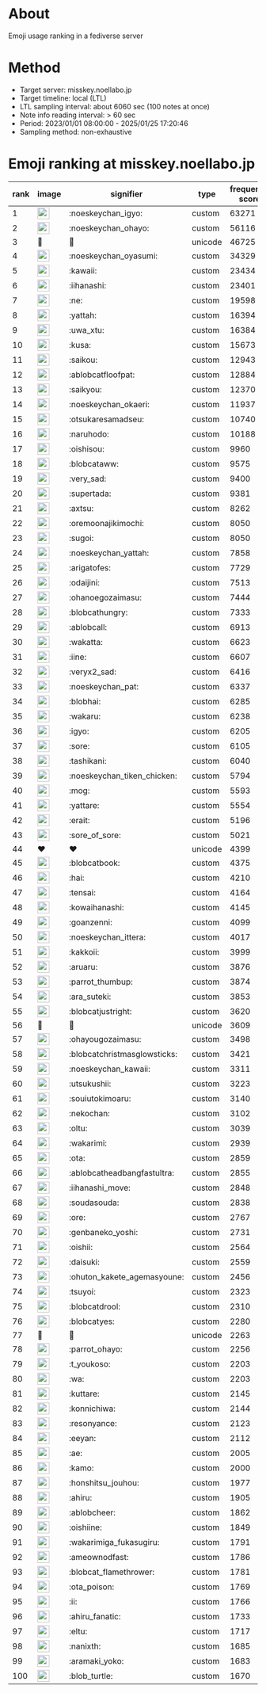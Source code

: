 # About
Emoji usage ranking in a fediverse server

# Method
- Target server: misskey.noellabo.jp
- Target timeline: local (LTL)
- LTL sampling interval: about 6060 sec (100 notes at once)
- Note info reading interval: > 60 sec
- Period: 2023/01/01 08:00:00 - 2025/01/25 17:20:46 
- Sampling method: non-exhaustive

# Emoji ranking at misskey.noellabo.jp

|rank|image|signifier|type|frequency score|
|----|----|----|----|----|
|1|<img height="24" src="https://misskey.noellabo.jp/emoji/noeskeychan_igyo.webp">|:noeskeychan_igyo:|custom|63271|
|2|<img height="24" src="https://misskey.noellabo.jp/emoji/noeskeychan_ohayo.webp">|:noeskeychan_ohayo:|custom|56116|
|3|🎉|🎉|unicode|46725|
|4|<img height="24" src="https://misskey.noellabo.jp/emoji/noeskeychan_oyasumi.webp">|:noeskeychan_oyasumi:|custom|34329|
|5|<img height="24" src="https://misskey.noellabo.jp/emoji/kawaii.webp">|:kawaii:|custom|23434|
|6|<img height="24" src="https://misskey.noellabo.jp/emoji/iihanashi.webp">|:iihanashi:|custom|23401|
|7|<img height="24" src="https://misskey.noellabo.jp/emoji/ne.webp">|:ne:|custom|19598|
|8|<img height="24" src="https://misskey.noellabo.jp/emoji/yattah.webp">|:yattah:|custom|16394|
|9|<img height="24" src="https://misskey.noellabo.jp/emoji/uwa_xtu.webp">|:uwa_xtu:|custom|16384|
|10|<img height="24" src="https://misskey.noellabo.jp/emoji/kusa.webp">|:kusa:|custom|15673|
|11|<img height="24" src="https://misskey.noellabo.jp/emoji/saikou.webp">|:saikou:|custom|12943|
|12|<img height="24" src="https://misskey.noellabo.jp/emoji/ablobcatfloofpat.webp">|:ablobcatfloofpat:|custom|12884|
|13|<img height="24" src="https://misskey.noellabo.jp/emoji/saikyou.webp">|:saikyou:|custom|12370|
|14|<img height="24" src="https://misskey.noellabo.jp/emoji/noeskeychan_okaeri.webp">|:noeskeychan_okaeri:|custom|11937|
|15|<img height="24" src="https://misskey.noellabo.jp/emoji/otsukaresamadseu.webp">|:otsukaresamadseu:|custom|10740|
|16|<img height="24" src="https://misskey.noellabo.jp/emoji/naruhodo.webp">|:naruhodo:|custom|10188|
|17|<img height="24" src="https://misskey.noellabo.jp/emoji/oishisou.webp">|:oishisou:|custom|9960|
|18|<img height="24" src="https://misskey.noellabo.jp/emoji/blobcataww.webp">|:blobcataww:|custom|9575|
|19|<img height="24" src="https://misskey.noellabo.jp/emoji/very_sad.webp">|:very_sad:|custom|9400|
|20|<img height="24" src="https://misskey.noellabo.jp/emoji/supertada.webp">|:supertada:|custom|9381|
|21|<img height="24" src="https://misskey.noellabo.jp/emoji/axtsu.webp">|:axtsu:|custom|8262|
|22|<img height="24" src="https://misskey.noellabo.jp/emoji/oremoonajikimochi.webp">|:oremoonajikimochi:|custom|8050|
|23|<img height="24" src="https://misskey.noellabo.jp/emoji/sugoi.webp">|:sugoi:|custom|8050|
|24|<img height="24" src="https://misskey.noellabo.jp/emoji/noeskeychan_yattah.webp">|:noeskeychan_yattah:|custom|7858|
|25|<img height="24" src="https://misskey.noellabo.jp/emoji/arigatofes.webp">|:arigatofes:|custom|7729|
|26|<img height="24" src="https://misskey.noellabo.jp/emoji/odaijini.webp">|:odaijini:|custom|7513|
|27|<img height="24" src="https://misskey.noellabo.jp/emoji/ohanoegozaimasu.webp">|:ohanoegozaimasu:|custom|7444|
|28|<img height="24" src="https://misskey.noellabo.jp/emoji/blobcathungry.webp">|:blobcathungry:|custom|7333|
|29|<img height="24" src="https://misskey.noellabo.jp/emoji/ablobcall.webp">|:ablobcall:|custom|6913|
|30|<img height="24" src="https://misskey.noellabo.jp/emoji/wakatta.webp">|:wakatta:|custom|6623|
|31|<img height="24" src="https://misskey.noellabo.jp/emoji/iine.webp">|:iine:|custom|6607|
|32|<img height="24" src="https://misskey.noellabo.jp/emoji/veryx2_sad.webp">|:veryx2_sad:|custom|6416|
|33|<img height="24" src="https://misskey.noellabo.jp/emoji/noeskeychan_pat.webp">|:noeskeychan_pat:|custom|6337|
|34|<img height="24" src="https://misskey.noellabo.jp/emoji/blobhai.webp">|:blobhai:|custom|6285|
|35|<img height="24" src="https://misskey.noellabo.jp/emoji/wakaru.webp">|:wakaru:|custom|6238|
|36|<img height="24" src="https://misskey.noellabo.jp/emoji/igyo.webp">|:igyo:|custom|6205|
|37|<img height="24" src="https://misskey.noellabo.jp/emoji/sore.webp">|:sore:|custom|6105|
|38|<img height="24" src="https://misskey.noellabo.jp/emoji/tashikani.webp">|:tashikani:|custom|6040|
|39|<img height="24" src="https://misskey.noellabo.jp/emoji/noeskeychan_tiken_chicken.webp">|:noeskeychan_tiken_chicken:|custom|5794|
|40|<img height="24" src="https://misskey.noellabo.jp/emoji/mog.webp">|:mog:|custom|5593|
|41|<img height="24" src="https://misskey.noellabo.jp/emoji/yattare.webp">|:yattare:|custom|5554|
|42|<img height="24" src="https://misskey.noellabo.jp/emoji/erait.webp">|:erait:|custom|5196|
|43|<img height="24" src="https://misskey.noellabo.jp/emoji/sore_of_sore.webp">|:sore_of_sore:|custom|5021|
|44|❤|❤|unicode|4399|
|45|<img height="24" src="https://misskey.noellabo.jp/emoji/blobcatbook.webp">|:blobcatbook:|custom|4375|
|46|<img height="24" src="https://misskey.noellabo.jp/emoji/hai.webp">|:hai:|custom|4210|
|47|<img height="24" src="https://misskey.noellabo.jp/emoji/tensai.webp">|:tensai:|custom|4164|
|48|<img height="24" src="https://misskey.noellabo.jp/emoji/kowaihanashi.webp">|:kowaihanashi:|custom|4145|
|49|<img height="24" src="https://misskey.noellabo.jp/emoji/goanzenni.webp">|:goanzenni:|custom|4099|
|50|<img height="24" src="https://misskey.noellabo.jp/emoji/noeskeychan_ittera.webp">|:noeskeychan_ittera:|custom|4017|
|51|<img height="24" src="https://misskey.noellabo.jp/emoji/kakkoii.webp">|:kakkoii:|custom|3999|
|52|<img height="24" src="https://misskey.noellabo.jp/emoji/aruaru.webp">|:aruaru:|custom|3876|
|53|<img height="24" src="https://misskey.noellabo.jp/emoji/parrot_thumbup.webp">|:parrot_thumbup:|custom|3874|
|54|<img height="24" src="https://misskey.noellabo.jp/emoji/ara_suteki.webp">|:ara_suteki:|custom|3853|
|55|<img height="24" src="https://misskey.noellabo.jp/emoji/blobcatjustright.webp">|:blobcatjustright:|custom|3620|
|56|🍗|🍗|unicode|3609|
|57|<img height="24" src="https://misskey.noellabo.jp/emoji/ohayougozaimasu.webp">|:ohayougozaimasu:|custom|3498|
|58|<img height="24" src="https://misskey.noellabo.jp/emoji/blobcatchristmasglowsticks.webp">|:blobcatchristmasglowsticks:|custom|3421|
|59|<img height="24" src="https://misskey.noellabo.jp/emoji/noeskeychan_kawaii.webp">|:noeskeychan_kawaii:|custom|3311|
|60|<img height="24" src="https://misskey.noellabo.jp/emoji/utsukushii.webp">|:utsukushii:|custom|3223|
|61|<img height="24" src="https://misskey.noellabo.jp/emoji/souiutokimoaru.webp">|:souiutokimoaru:|custom|3140|
|62|<img height="24" src="https://misskey.noellabo.jp/emoji/nekochan.webp">|:nekochan:|custom|3102|
|63|<img height="24" src="https://misskey.noellabo.jp/emoji/oltu.webp">|:oltu:|custom|3039|
|64|<img height="24" src="https://misskey.noellabo.jp/emoji/wakarimi.webp">|:wakarimi:|custom|2939|
|65|<img height="24" src="https://misskey.noellabo.jp/emoji/ota.webp">|:ota:|custom|2859|
|66|<img height="24" src="https://misskey.noellabo.jp/emoji/ablobcatheadbangfastultra.webp">|:ablobcatheadbangfastultra:|custom|2855|
|67|<img height="24" src="https://misskey.noellabo.jp/emoji/iihanashi_move.webp">|:iihanashi_move:|custom|2848|
|68|<img height="24" src="https://misskey.noellabo.jp/emoji/soudasouda.webp">|:soudasouda:|custom|2838|
|69|<img height="24" src="https://misskey.noellabo.jp/emoji/ore.webp">|:ore:|custom|2767|
|70|<img height="24" src="https://misskey.noellabo.jp/emoji/genbaneko_yoshi.webp">|:genbaneko_yoshi:|custom|2731|
|71|<img height="24" src="https://misskey.noellabo.jp/emoji/oishii.webp">|:oishii:|custom|2564|
|72|<img height="24" src="https://misskey.noellabo.jp/emoji/daisuki.webp">|:daisuki:|custom|2559|
|73|<img height="24" src="https://misskey.noellabo.jp/emoji/ohuton_kakete_agemasyoune.webp">|:ohuton_kakete_agemasyoune:|custom|2456|
|74|<img height="24" src="https://misskey.noellabo.jp/emoji/tsuyoi.webp">|:tsuyoi:|custom|2323|
|75|<img height="24" src="https://misskey.noellabo.jp/emoji/blobcatdrool.webp">|:blobcatdrool:|custom|2310|
|76|<img height="24" src="https://misskey.noellabo.jp/emoji/blobcatyes.webp">|:blobcatyes:|custom|2280|
|77|👀|👀|unicode|2263|
|78|<img height="24" src="https://misskey.noellabo.jp/emoji/parrot_ohayo.webp">|:parrot_ohayo:|custom|2256|
|79|<img height="24" src="https://misskey.noellabo.jp/emoji/t_youkoso.webp">|:t_youkoso:|custom|2203|
|80|<img height="24" src="https://misskey.noellabo.jp/emoji/wa.webp">|:wa:|custom|2203|
|81|<img height="24" src="https://misskey.noellabo.jp/emoji/kuttare.webp">|:kuttare:|custom|2145|
|82|<img height="24" src="https://misskey.noellabo.jp/emoji/konnichiwa.webp">|:konnichiwa:|custom|2144|
|83|<img height="24" src="https://misskey.noellabo.jp/emoji/resonyance.webp">|:resonyance:|custom|2123|
|84|<img height="24" src="https://misskey.noellabo.jp/emoji/eeyan.webp">|:eeyan:|custom|2112|
|85|<img height="24" src="https://misskey.noellabo.jp/emoji/ae.webp">|:ae:|custom|2005|
|86|<img height="24" src="https://misskey.noellabo.jp/emoji/kamo.webp">|:kamo:|custom|2000|
|87|<img height="24" src="https://misskey.noellabo.jp/emoji/honshitsu_jouhou.webp">|:honshitsu_jouhou:|custom|1977|
|88|<img height="24" src="https://misskey.noellabo.jp/emoji/ahiru.webp">|:ahiru:|custom|1905|
|89|<img height="24" src="https://misskey.noellabo.jp/emoji/ablobcheer.webp">|:ablobcheer:|custom|1862|
|90|<img height="24" src="https://misskey.noellabo.jp/emoji/oishiine.webp">|:oishiine:|custom|1849|
|91|<img height="24" src="https://misskey.noellabo.jp/emoji/wakarimiga_fukasugiru.webp">|:wakarimiga_fukasugiru:|custom|1791|
|92|<img height="24" src="https://misskey.noellabo.jp/emoji/ameownodfast.webp">|:ameownodfast:|custom|1786|
|93|<img height="24" src="https://misskey.noellabo.jp/emoji/blobcat_flamethrower.webp">|:blobcat_flamethrower:|custom|1781|
|94|<img height="24" src="https://misskey.noellabo.jp/emoji/ota_poison.webp">|:ota_poison:|custom|1769|
|95|<img height="24" src="https://misskey.noellabo.jp/emoji/ii.webp">|:ii:|custom|1766|
|96|<img height="24" src="https://misskey.noellabo.jp/emoji/ahiru_fanatic.webp">|:ahiru_fanatic:|custom|1733|
|97|<img height="24" src="https://misskey.noellabo.jp/emoji/eltu.webp">|:eltu:|custom|1717|
|98|<img height="24" src="https://misskey.noellabo.jp/emoji/nanixth.webp">|:nanixth:|custom|1685|
|99|<img height="24" src="https://misskey.noellabo.jp/emoji/aramaki_yoko.webp">|:aramaki_yoko:|custom|1683|
|100|<img height="24" src="https://misskey.noellabo.jp/emoji/blob_turtle.webp">|:blob_turtle:|custom|1670|
